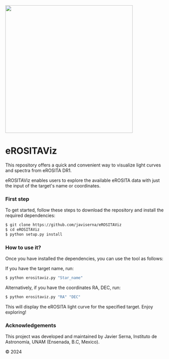 <img src="https://github.com/javiserna/eROSITAViz/blob/main/eROSITAViz.png?raw=true" width="400"/>

# eROSITAViz
This repository offers a quick and convenient way to visualize light curves and spectra from eROSITA DR1.

eROSITAViz enables users to explore the available eROSITA data with just the input of the target's name or coordinates.

### First step
To get started, follow these steps to download the repository and install the required dependencies:

```zsh
$ git clone https://github.com/javiserna/eROSITAViz
$ cd eROSITAViz
$ python setup.py install
```
### How to use it?
Once you have installed the dependencies, you can use the tool as follows:

If you have the target name, run:

```zsh
$ python erositaviz.py "Star_name"
```
Alternatively, if you have the coordinates RA, DEC, run:

```zsh
$ python erositaviz.py "RA" "DEC"
```

This will display the eROSITA light curve for the specified target. Enjoy exploring!

### Acknowledgements
This project was developed and maintained by Javier Serna, Instituto de Astronomía, UNAM (Ensenada, B.C, Mexico).

© 2024
